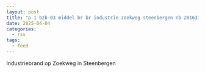 ```yaml
---
layout: post
title: "p 1 bzb-03 middel br br industrie zoekweg steenbergen nb 201633"
date: 2025-04-04
categories: 
  - rss
tags: 
  - feed
---
```


Industriebrand op Zoekweg in Steenbergen
